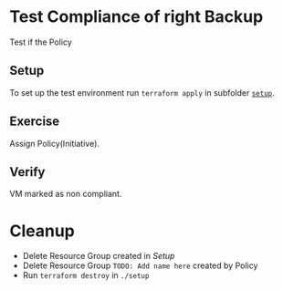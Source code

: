 # Test Compliance of right Backup

Test if the Policy 

## Setup

To set up the test environment run `terraform apply` in subfolder [`setup`](./setup/).

## Exercise

Assign Policy(Initiative).

## Verify

VM marked as non compliant.

# Cleanup

- Delete Resource Group created in *Setup*
- Delete Resource Group `TODO: Add name here` created by Policy
- Run `terraform destroy` in `./setup`
